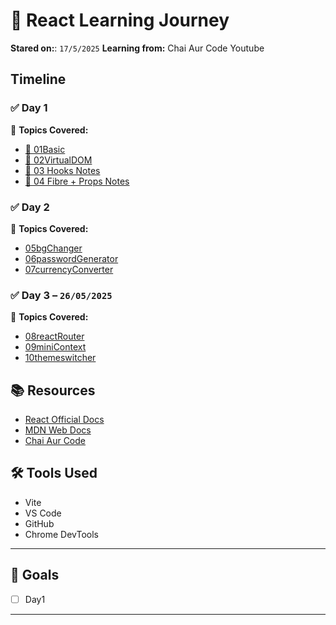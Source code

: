 # 📘 React Learning Journey


**Stared on:**: `17/5/2025`
**Learning from:** Chai Aur Code Youtube

## Timeline

### ✅ Day 1 
📌 **Topics Covered:**

- [📄 01Basic](01vitereact/README.md)
- [📄 02VirtualDOM](02custom_react/README.md)
- [📄 03 Hooks Notes](03CounterHook/README.md)
- [📄 04 Fibre + Props Notes](04TailwindProps/README.md)


### ✅ Day 2 
📌 **Topics Covered:**
- [05bgChanger](05bgChanger/README.md)
- [06passwordGenerator](06passwordGenerator/README.md)
- [07currencyConverter](07currencyConverter/README.md)



### ✅ Day 3 – `26/05/2025`
📌 **Topics Covered:**
- [08reactRouter](08reactRouter/README.md)
- [09miniContext](09miniContext/README.md)
- [10themeswitcher](10themeswitcher/README.md)








## 📚 Resources

- [React Official Docs](https://react.dev)
- [MDN Web Docs](https://developer.mozilla.org)
- [Chai Aur Code](https://www.youtube.com/@ChaiAurCode)


## 🛠️ Tools Used

- Vite 
- VS Code
- GitHub
- Chrome DevTools

---


## 🎯 Goals

- [ ] Day1

---